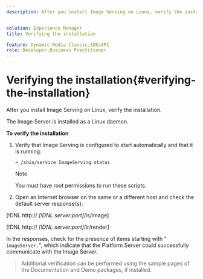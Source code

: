 ```yaml
---
description: After you install Image Serving on Linux, verify the installation.


solution: Experience Manager
title: Verifying the installation

feature: Dynamic Media Classic,SDK/API
role: Developer,Business Practitioner
---
```


# Verifying the installation{#verifying-the-installation}

After you install Image Serving on Linux, verify the installation.

The Image Server is installed as a Linux daemon.

**To verify the installation** 

1. Verify that Image Serving is configured to start automatically and that it is running:

   `> /sbin/service ImageServing status`

   >[!NOTE]
   >
   >You must have root permissions to run these scripts.

1. Open an Internet browser on the same or a different host and check the default server response(s):

[!DNL http:// *[!DNL server:port]*/is/image]

[!DNL  http:// *[!DNL server:port]*/ir/render]

   In the responses, check for the presence of items starting with " `imageServer.`", which indicate that the Platform Server could successfully communicate with the Image Server. 
>Additional verification can be performed using the sample pages of the Documentation and Demo packages, if installed. 


